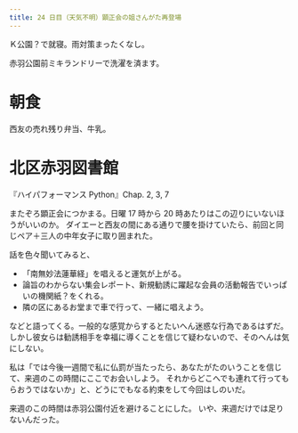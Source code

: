 ```yaml
---
title: 24 日目（天気不明）顕正会の姐さんがた再登場
---
```


Ｋ公園？で就寝。雨対策まったくなし。

赤羽公園前ミキランドリーで洗濯を済ます。

# 朝食

西友の売れ残り弁当、牛乳。

# 北区赤羽図書館

『ハイパフォーマンス Python』Chap. 2, 3, 7

またぞろ顕正会につかまる。日曜 17 時から 20 時あたりはこの辺りにいないほうがいいのか。
ダイエーと西友の間にある通りで腰を掛けていたら、前回と同じペア＋三人の中年女子に取り囲まれた。

話を色々聞いてみると、

* 「南無妙法蓮華経」を唱えると運気が上がる。
* 論旨のわからない集会レポート、新規勧誘に躍起な会員の活動報告でいっぱいの機関紙？をくれる。
* 隣の区にあるお堂まで車で行って、一緒に唱えよう。

などと語ってくる。一般的な感覚からするとたいへん迷惑な行為であるはずだ。
しかし彼女らは勧誘相手を幸福に導くことを信じて疑わないので、そのへんは気にしない。

私は「では今後一週間で私に仏罰が当たったら、あなたがたのいうことを信じて、来週のこの時間にここでお会いしよう。
それからどこへでも連れて行ってもらおうではないか」と、どうにでもなる約束をして今回はしのいだ。

来週のこの時間は赤羽公園付近を避けることにした。
いや、来週だけでは足りないんだった。

